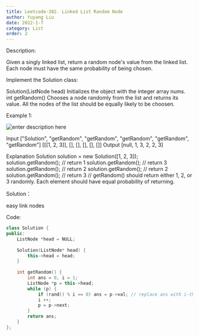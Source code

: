 ```yaml
---
title: Leetcode-382. Linked List Random Node
author: Yuyang Liu
date: 2022-1-7
category: List
order: 2
---
```


Description:

Given a singly linked list, return a random node's value from the linked list. Each node must have the same probability of being chosen.

Implement the Solution class:

Solution(ListNode head) Initializes the object with the integer array nums.
int getRandom() Chooses a node randomly from the list and returns its value. All the nodes of the list should be equally likely to be choosen.

 
Example 1:

![enter description here](https://assets.leetcode.com/uploads/2021/03/16/getrand-linked-list.jpg)

Input
["Solution", "getRandom", "getRandom", "getRandom", "getRandom", "getRandom"]
[[[1, 2, 3]], [], [], [], [], []]
Output
[null, 1, 3, 2, 2, 3]

Explanation
Solution solution = new Solution([1, 2, 3]);
solution.getRandom(); // return 1
solution.getRandom(); // return 3
solution.getRandom(); // return 2
solution.getRandom(); // return 2
solution.getRandom(); // return 3
// getRandom() should return either 1, 2, or 3 randomly. Each element should have equal probability of returning.

Solution：

easy link nodes


Code: 

``` c++
class Solution {
public:
    ListNode *head = NULL;
    
    Solution(ListNode* head) {
        this->head = head;
    }
    
    int getRandom() {
        int ans = 0, i = 1;
        ListNode *p = this->head;
        while (p) {
            if (rand() % i == 0) ans = p->val; // replace ans with i-th node.val with probability 1/i
            i ++;
            p = p->next;
        }
        return ans;
    }
}; 
```
